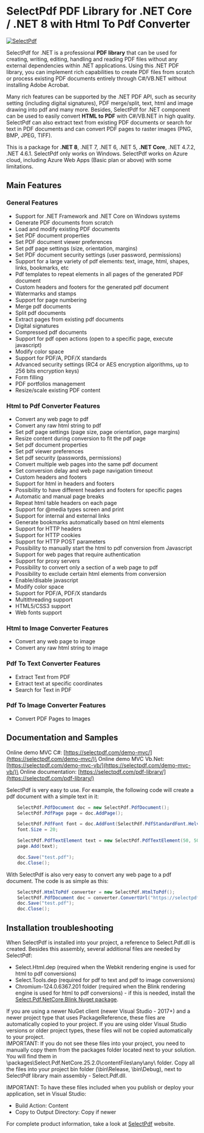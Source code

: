 # SelectPdf PDF Library for .NET Core / .NET 8 with Html To Pdf Converter

[![SelectPdf](https://avatars.githubusercontent.com/u/11090785?v=4)](https://selectpdf.com)

SelectPdf for .NET is a professional **PDF library** that can be used for creating, writing, editing, handling and reading PDF files 
without any external dependencies within .NET applications. Using this .NET PDF library, you can implement rich capabilities to create PDF files from scratch 
or process existing PDF documents entirely through C#/VB.NET without installing Adobe Acrobat.

Many rich features can be supported by the .NET PDF API, such as security setting (including digital signatures), PDF merge/split, text, 
html and image drawing into pdf and many more. Besides, SelectPdf for .NET component can be used to easily convert **HTML to PDF** with C#/VB.NET in high quality. 
SelectPdf can also extract text from existing PDF documents or search for text in PDF documents and can convert PDF pages to raster images (PNG, BMP, JPEG, TIFF).

This is a package for **.NET 8**, .NET 7, .NET 6, .NET 5, **.NET Core**, .NET 4.7.2, .NET 4.6.1.
SelectPdf only works on Windows. SelectPdf works on Azure cloud, including Azure Web Apps (Basic plan or above) with some limitations.


## Main Features

### General Features

* Support for .NET Framework and .NET Core on Windows systems
* Generate PDF documents from scratch
* Load and modify existing PDF documents
* Set PDF document properties
* Set PDF document viewer preferences
* Set pdf page settings (size, orientation, margins)
* Set PDF document security settings (user password, permissions)
* Support for a large variety of pdf elements: text, image, html, shapes, links, bookmarks, etc
* Pdf templates to repeat elements in all pages of the generated PDF document
* Custom headers and footers for the generated pdf document
* Watermarks and stamps
* Support for page numbering
* Merge pdf documents
* Split pdf documents
* Extract pages from existing pdf documents
* Digital signatures
* Compressed pdf documents
* Support for pdf open actions (open to a specific page, execute javascript)
* Modify color space
* Support for PDF/A, PDF/X standards
* Advanced security settings (RC4 or AES encryption algorithms, up to 256 bits encryption keys)
* Form filling
* PDF portfolios management
* Resize/scale existing PDF content
 
### Html to Pdf Converter Features

* Convert any web page to pdf
* Convert any raw html string to pdf
* Set pdf page settings (page size, page orientation, page margins)
* Resize content during conversion to fit the pdf page
* Set pdf document properties
* Set pdf viewer preferences
* Set pdf security (passwords, permissions)
* Convert multiple web pages into the same pdf document
* Set conversion delay and web page navigation timeout
* Custom headers and footers
* Support for html in headers and footers
* Possibility to have different headers and footers for specific pages
* Automatic and manual page breaks
* Repeat html table headers on each page
* Support for @media types screen and print
* Support for internal and external links
* Generate bookmarks automatically based on html elements
* Support for HTTP headers
* Support for HTTP cookies
* Support for HTTP POST parameters
* Possibility to manually start the html to pdf conversion from Javascript
* Support for web pages that require authentication
* Support for proxy servers
* Possibility to convert only a section of a web page to pdf
* Possibility to exclude certain html elements from conversion
* Enable/disable javascript
* Modify color space
* Support for PDF/A, PDF/X standards
* Multithreading support
* HTML5/CSS3 support
* Web fonts support

### Html to Image Converter Features

* Convert any web page to image
* Convert any raw html string to image

### Pdf To Text Converter Features

* Extract Text from PDF
* Extract text at specific coordinates
* Search for Text in PDF

### Pdf To Image Converter Features

* Convert PDF Pages to Images

## Documentation and Samples

Online demo MVC C#: [https://selectpdf.com/demo-mvc/](https://selectpdf.com/demo-mvc/)\
Online demo MVC Vb.Net: [https://selectpdf.com/demo-mvc-vb/](https://selectpdf.com/demo-mvc-vb/)\
Online documentation: [https://selectpdf.com/pdf-library/](https://selectpdf.com/pdf-library/)


SelectPdf is very easy to use. For example, the following code will create a pdf document with a simple text in it:

```csharp
    SelectPdf.PdfDocument doc = new SelectPdf.PdfDocument();
    SelectPdf.PdfPage page = doc.AddPage();

    SelectPdf.PdfFont font = doc.AddFont(SelectPdf.PdfStandardFont.Helvetica);
    font.Size = 20;

    SelectPdf.PdfTextElement text = new SelectPdf.PdfTextElement(50, 50, "Hello world!", font);
    page.Add(text);

    doc.Save("test.pdf");
    doc.Close();
```


With SelectPdf is also very easy to convert any web page to a pdf document. The code is as simple as this:

```csharp
    SelectPdf.HtmlToPdf converter = new SelectPdf.HtmlToPdf();
    SelectPdf.PdfDocument doc = converter.ConvertUrl("https://selectpdf.com");
    doc.Save("test.pdf");
    doc.Close();
```

## Installation troubleshooting

When SelectPdf is installed into your project, a reference to Select.Pdf.dll is created. 
Besides this assembly, several additional files are needed by SelectPdf:
* Select.Html.dep (required when the Webkit rendering engine is used for html to pdf conversions)
* Select.Tools.dep (required for pdf to text and pdf to image conversions)
* Chromium-124.0.6367.201 folder (required when the Blink rendering engine is used for html to pdf conversions) - if this is needed, 
install the [Select.Pdf.NetCore.Blink Nuget package](https://www.nuget.org/packages/Select.Pdf.NetCore.Blink).


If you are using a newer NuGet client (newer Visual Studio - 2017+) and a newer project type that uses PackageReference, 
these files are automatically copied to your project.
If you are using older Visual Studio versions or older project types, these files will not be copied automatically to your project.
\
IMPORTANT: If you do not see these files into your project, you need to manually copy them from the packages folder located next to your solution. 
You will find them in \packages\Select.Pdf.NetCore.25.2.0\contentFiles\any\any\ folder. 
Copy all the files into your project bin folder (\bin\Release, \bin\Debug), next to SelectPdf library main assembly - Select.Pdf.dll.

IMPORTANT: To have these files included when you publish or deploy your application, set in Visual Studio:
* Build Action: Content
* Copy to Output Directory: Copy if newer


For complete product information, take a look at [SelectPdf](https://selectpdf.com) website.
